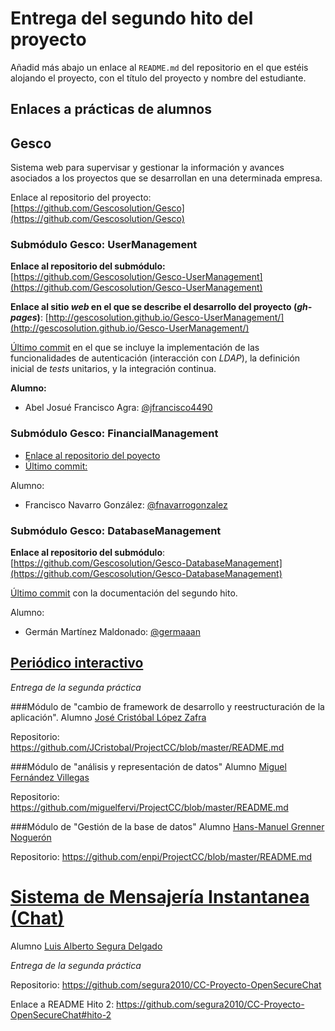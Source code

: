 # Entrega del segundo hito del proyecto

Añadid más abajo un enlace al `README.md` del repositorio en el que estéis alojando el proyecto, con el título del proyecto y nombre del
estudiante.

## Enlaces a prácticas de alumnos

## Gesco
Sistema web para supervisar y gestionar la información y avances asociados a los proyectos que se desarrollan en una determinada empresa.

Enlace al repositorio del proyecto: [https://github.com/Gescosolution/Gesco](https://github.com/Gescosolution/Gesco)

### Submódulo Gesco: UserManagement

**Enlace al repositorio del submódulo:** [https://github.com/Gescosolution/Gesco-UserManagement](https://github.com/Gescosolution/Gesco-UserManagement)

**Enlace al sitio _web_ en el que se describe el desarrollo del proyecto (_gh-pages_)**: [http://gescosolution.github.io/Gesco-UserManagement/](http://gescosolution.github.io/Gesco-UserManagement/)

[Último commit](https://github.com/Gescosolution/Gesco-UserManagement/commit/3333d8a03b66869291bf268d4cd90eb2628288df) en el que se incluye la implementación de las funcionalidades de autenticación (interacción con _LDAP_), la definición inicial de _tests_ unitarios, y la integración continua.

**Alumno:**
- Abel Josué Francisco Agra: [@jfrancisco4490](https://github.com/jfrancisco4490)

### Submódulo Gesco: FinancialManagement

- [Enlace al repositorio del poyecto](https://github.com/fnavarrogonzalez/Financial-Management)
- [Último commit:](https://github.com/fnavarrogonzalez/Financial-Management/commit/26a8570c0d99edf4850aa3622957b20cb3034689)

Alumno:
- Francisco Navarro González: [@fnavarrogonzalez](https://github.com/fnavarrogonzalez)

### Submódulo Gesco: DatabaseManagement

**Enlace al repositorio del submódulo**: [https://github.com/Gescosolution/Gesco-DatabaseManagement](https://github.com/Gescosolution/Gesco-DatabaseManagement)

[Último commit](https://github.com/Gescosolution/Gesco-DatabaseManagement/commit/2243f862c2306a387841e70194e7c7c82d599d3c) con la documentación del segundo hito.

Alumno:
- Germán Martínez Maldonado: [@germaaan](https://github.com/germaaan)


## [Periódico interactivo](https://github.com/ProyectCC/PeriodicoInteractivo)

*Entrega de la segunda práctica*

###Módulo de "cambio de framework de desarrollo y reestructuración de la aplicación".
Alumno [José Cristóbal López Zafra](https://github.com/JCristobal)

Repositorio: https://github.com/JCristobal/ProjectCC/blob/master/README.md

###Módulo de "análisis y representación de datos"
Alumno [Miguel Fernández Villegas](https://github.com/miguelfervi)

Repositorio: https://github.com/miguelfervi/ProjectCC/blob/master/README.md

###Módulo de "Gestión de la base de datos"
Alumno [Hans-Manuel Grenner Noguerón](https://github.com/enpi)

Repositorio: https://github.com/enpi/ProjectCC/blob/master/README.md


# [Sistema de Mensajería Instantanea (Chat)](https://github.com/segura2010/CC-Proyecto-OpenSecureChat)
Alumno [Luis Alberto Segura Delgado](https://github.com/segura2010)

*Entrega de la segunda práctica*

Repositorio: https://github.com/segura2010/CC-Proyecto-OpenSecureChat

Enlace a README Hito 2: https://github.com/segura2010/CC-Proyecto-OpenSecureChat#hito-2